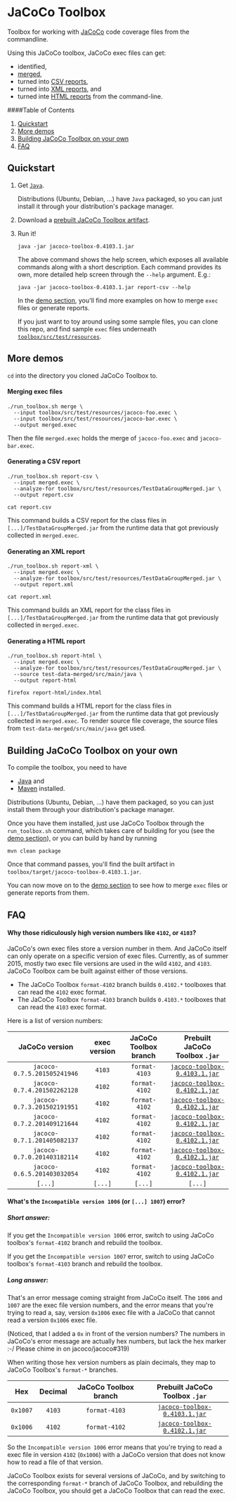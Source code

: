 JaCoCo Toolbox
==============

Toolbox for working with [JaCoCo](http://jacoco.org/jacoco/index.html) code
coverage files from the commandline.

Using this JaCoCo toolbox, JaCoCo exec files can get:
* identified,
* [merged](#merging-exec-files),
* turned into [CSV reports](#generating-a-csv-report),
* turned into [XML reports](#generating-a-xml-report), and
* turned inte [HTML reports](#generating-a-html-report)
from the command-line.

####Table of Contents
1. [Quickstart](#quickstart)
2. [More demos](#more-demos)
3. [Building JaCoCo Toolbox on your own](#building-jacoco-toolbox-on-your-own)
4. [FAQ](#faq)



Quickstart
----------

1. Get [`Java`](http://www.oracle.com/technetwork/java/index.html).

   Distributions (Ubuntu, Debian, ...) have `Java` packaged, so you can just
   install it through your distribution's package manager.

2. Download a [prebuilt JaCoCo Toolbox artifact](http://search.maven.org/remotecontent?filepath=at/quelltextlich/jacoco/jacoco-toolbox/0.4103.1/jacoco-toolbox-0.4103.1.jar).

3. Run it!
   ```
   java -jar jacoco-toolbox-0.4103.1.jar
   ```

   The above command shows the help screen, which exposes all available
   commands along with a short description. Each command provides its own,
   more detailed help screen through the `--help` argument. E.g.:

   ```
   java -jar jacoco-toolbox-0.4103.1.jar report-csv --help
   ```

   In the [demo section](#more-demos), you'll find more examples on how to
   merge `exec` files or generate reports.

   If you just want to toy around using some sample files, you can clone
   this repo, and find sample `exec` files underneath
   [`toolbox/src/test/resources`](https://github.com/quelltextlich/jacoco-toolbox/tree/format-4103/toolbox/src/test/resources).



More demos
----------

`cd` into the directory you cloned JaCoCo Toolbox to.

#### Merging exec files

```
./run_toolbox.sh merge \
  --input toolbox/src/test/resources/jacoco-foo.exec \
  --input toolbox/src/test/resources/jacoco-bar.exec \
  --output merged.exec
```

Then the file `merged.exec` holds the merge of `jacoco-foo.exec` and
`jacoco-bar.exec`.

#### Generating a CSV report

```
./run_toolbox.sh report-csv \
  --input merged.exec \
  --analyze-for toolbox/src/test/resources/TestDataGroupMerged.jar \
  --output report.csv

cat report.csv
```

This command builds a CSV report for the class files in
`[...]/TestDataGroupMerged.jar` from the runtime data that got previously
collected in `merged.exec`.


#### Generating an XML report

```
./run_toolbox.sh report-xml \
  --input merged.exec \
  --analyze-for toolbox/src/test/resources/TestDataGroupMerged.jar \
  --output report.xml

cat report.xml
```

This command builds an XML report for the class files in
`[...]/TestDataGroupMerged.jar` from the runtime data that got previously
collected in `merged.exec`.

#### Generating a HTML report

```
./run_toolbox.sh report-html \
  --input merged.exec \
  --analyze-for toolbox/src/test/resources/TestDataGroupMerged.jar \
  --source test-data-merged/src/main/java \
  --output report-html

firefox report-html/index.html
```

This command builds a HTML report for the class files in
`[...]/TestDataGroupMerged.jar` from the runtime data that got previously
collected in `merged.exec`. To render source file coverage, the source files from `test-data-merged/src/main/java` get used.



Building JaCoCo Toolbox on your own
-----------------------------------

To compile the toolbox, you need to have
* [Java](http://www.oracle.com/technetwork/java/index.html) and
* [Maven](https://maven.apache.org/) installed.

Distributions (Ubuntu, Debian, ...) have them packaged, so you can just
install them through your distribution's package manager.

Once you have them installed, just use JaCoCo Toolbox through the `run_toolbox.sh` command, which takes care of building for you (see the [demo section](#more-demos)), or you can build by hand by running

```
mvn clean package
```

Once that command passes, you'll find the built artifact in
`toolbox/target/jacoco-toolbox-0.4103.1.jar`.

You can now move on to the [demo section](#more-demos) to see how to merge
`exec` files or generate reports from them.



FAQ
---

#### Why those ridiculously high version numbers like `4102`, or `4103`?

JaCoCo's own exec files store a version number in them. And JaCoCo itself
can only operate on a specific version of exec files. Currently, as of
summer 2015, mostly two exec file versions are used in the wild `4102`, and
`4103`. JaCoCo Toolbox cam be built against either of those versions.

* The JaCoCo Toolbox `format-4102` branch builds `0.4102.*` toolboxes that
  can read the `4102` exec format.
* The JaCoCo Toolbox `format-4103` branch builds `0.4103.*` toolboxes that
  can read the `4103` exec format.

Here is a list of version numbers:

| JaCoCo version              | exec version | JaCoCo Toolbox branch | Prebuilt JaCoCo Toolbox `.jar` |
|:---------------------------:|:------------:|:---------------------:| :----------------------------: |
| `jacoco-0.7.5.201505241946` | `4103`       | `format-4103`         | [`jacoco-toolbox-0.4103.1.jar`](http://search.maven.org/remotecontent?filepath=at/quelltextlich/jacoco/jacoco-toolbox/0.4103.1/jacoco-toolbox-0.4103.1.jar) |
| `jacoco-0.7.4.201502262128` | `4102`       | `format-4102`         | [`jacoco-toolbox-0.4102.1.jar`](http://search.maven.org/remotecontent?filepath=at/quelltextlich/jacoco/jacoco-toolbox/0.4102.1/jacoco-toolbox-0.4102.1.jar) |
| `jacoco-0.7.3.201502191951` | `4102`       | `format-4102`         | [`jacoco-toolbox-0.4102.1.jar`](http://search.maven.org/remotecontent?filepath=at/quelltextlich/jacoco/jacoco-toolbox/0.4102.1/jacoco-toolbox-0.4102.1.jar) |
| `jacoco-0.7.2.201409121644` | `4102`       | `format-4102`         | [`jacoco-toolbox-0.4102.1.jar`](http://search.maven.org/remotecontent?filepath=at/quelltextlich/jacoco/jacoco-toolbox/0.4102.1/jacoco-toolbox-0.4102.1.jar) |
| `jacoco-0.7.1.201405082137` | `4102`       | `format-4102`         | [`jacoco-toolbox-0.4102.1.jar`](http://search.maven.org/remotecontent?filepath=at/quelltextlich/jacoco/jacoco-toolbox/0.4102.1/jacoco-toolbox-0.4102.1.jar) |
| `jacoco-0.7.0.201403182114` | `4102`       | `format-4102`         | [`jacoco-toolbox-0.4102.1.jar`](http://search.maven.org/remotecontent?filepath=at/quelltextlich/jacoco/jacoco-toolbox/0.4102.1/jacoco-toolbox-0.4102.1.jar) |
| `jacoco-0.6.5.201403032054` | `4102`       | `format-4102`         | [`jacoco-toolbox-0.4102.1.jar`](http://search.maven.org/remotecontent?filepath=at/quelltextlich/jacoco/jacoco-toolbox/0.4102.1/jacoco-toolbox-0.4102.1.jar) |
| `[...]`                     | `[...]`      | `[...]`               | `[...]` |

#### What's the `Incompatible version 1006` (or `[...] 1007`) error?

##### Short answer:
If you get the `Incompatible version 1006` error, switch to using
JaCoCo toolbox's `format-4102` branch and rebuild the toolbox.

If you get the `Incompatible version 1007` error, switch to using
JaCoCo toolbox's `format-4103` branch and rebuild the toolbox.

##### Long answer:
That's an error message coming straight from JaCoCo itself. The `1006`
and `1007` are the exec file version numbers, and the error means that
you're trying to read a, say, version `0x1006` exec file with a JaCoCo
that cannot read a version `0x1006` exec file.

(Noticed, that I added a `0x` in front of the version numbers? The
numbers in JaCoCo's error message are actually hex numbers, but lack
the hex marker :-/ Please chime in on jacoco/jacoco#319)

When writing those hex version numbers as plain decimals, they map to
JaCoCo Toolbox's `format-*` branches.

| Hex      | Decimal | JaCoCo Toolbox branch | Prebuilt JaCoCo Toolbox `.jar` |
| :------: | :-----: | :-------------------: | :----------------------------: |
| `0x1007` | `4103`  | `format-4103`         | [`jacoco-toolbox-0.4103.1.jar`](http://search.maven.org/remotecontent?filepath=at/quelltextlich/jacoco/jacoco-toolbox/0.4103.1/jacoco-toolbox-0.4103.1.jar) |
| `0x1006` | `4102`  | `format-4102`         | [`jacoco-toolbox-0.4102.1.jar`](http://search.maven.org/remotecontent?filepath=at/quelltextlich/jacoco/jacoco-toolbox/0.4102.1/jacoco-toolbox-0.4102.1.jar) |


So the `Incompatible version 1006` error means that you're trying to
read a exec file in version `4102` (`0x1006`) with a JaCoCo version
that does not know how to read a file of that version.

JaCoCo Toolbox exists for several versions of JaCoCo, and by switching
to the corresponding `format-*` branch of JaCoCo Toolbox, and
rebuilding the JaCoCo Toolbox, you should get a JaCoCo Toolbox that
can read the exec.